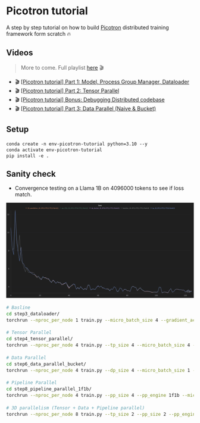 # Picotron tutorial

A step by step tutorial on how to build [Picotron](https://github.com/huggingface/picotron) distributed training framework form scratch 🔥

## Videos

> More to come. Full playlist [here](https://www.youtube.com/playlist?list=PL-_armZiJvAnhcRr6yTJ0__f3Oi-LLi9S) 🎬

- 🎬 [[Picotron tutorial] Part 1: Model, Process Group Manager, Dataloader](https://youtu.be/u2VSwDDpaBM)
- 🎬 [[Picotron tutorial] Part 2: Tensor Parallel](https://www.youtube.com/watch?v=qUMPaSWi5HI&list=PL-_armZiJvAnhcRr6yTJ0__f3Oi-LLi9S&index=3)
- 🎬 [[Picotron tutorial] Bonus: Debugging Distributed codebase](https://www.youtube.com/watch?v=_8xlRgFY_-g&list=PL-_armZiJvAnhcRr6yTJ0__f3Oi-LLi9S&index=4)
- 🎬 [[Picotron tutorial] Part 3: Data Parallel (Naive & Bucket)](https://www.youtube.com/watch?v=k8EpWveM_t4&list=PL-_armZiJvAnhcRr6yTJ0__f3Oi-LLi9S&index=4)

## Setup 

```
conda create -n env-picotron-tutorial python=3.10 --y
conda activate env-picotron-tutorial
pip install -e .
```

## Sanity check

- Convergence testing on a Llama 1B on 4096000 tokens to see if loss match.

![](assets/llama1B_sanity_check.png)


```bash
# Basline
cd step3_dataloader/
torchrun --nproc_per_node 1 train.py --micro_batch_size 4 --gradient_accumulation_steps 8 --seq_len 1024 --max_tokens 4096000 --num_proc 16 --model_name TinyLlama/TinyLlama_v1.1 --num_hidden_layers 22 --num_attention_heads 32 --num_key_value_heads 4 --run_name baseline_1B --use_wandb

# Tensor Parallel
cd step4_tensor_parallel/
torchrun --nproc_per_node 4 train.py --tp_size 4 --micro_batch_size 4 --gradient_accumulation_steps 8 --seq_len 1024 --max_tokens 4096000 --num_proc 16 --model_name TinyLlama/TinyLlama_v1.1 --num_hidden_layers 22 --num_attention_heads 32 --num_key_value_heads 4 --run_name tp_1B --use_wandb

# Data Parallel
cd step6_data_parallel_bucket/
torchrun --nproc_per_node 4 train.py --dp_size 4 --micro_batch_size 1 --gradient_accumulation_steps 8 --seq_len 1024 --max_tokens 4096000 --num_proc 16 --model_name TinyLlama/TinyLlama_v1.1 --num_hidden_layers 22 --num_attention_heads 32 --num_key_value_heads 4 --run_name dp_bucket_1B --use_wandb

# Pipeline Parallel
cd step8_pipeline_parallel_1f1b/
torchrun --nproc_per_node 4 train.py --pp_size 4 --pp_engine 1f1b --micro_batch_size 4 --gradient_accumulation_steps 8 --seq_len 1024 --max_tokens 4096000 --num_proc 16 --model_name TinyLlama/TinyLlama_v1.1 --num_hidden_layers 22 --num_attention_heads 32 --num_key_value_heads 4 --run_name pp_1f1b_1B --use_wandb

# 3D parallelism (Tensor + Data + Pipeline parallel)
torchrun --nproc_per_node 8 train.py --tp_size 2 --pp_size 2 --pp_engine 1f1b --dp_size 2 --micro_batch_size 2 --gradient_accumulation_steps 8 --seq_len 1024 --max_tokens 4096000 --num_proc 16 --model_name TinyLlama/TinyLlama_v1.1 --num_hidden_layers 22 --num_attention_heads 32 --num_key_value_heads 4 --run_name 3D_parallelism_1B --use_wandb
```
